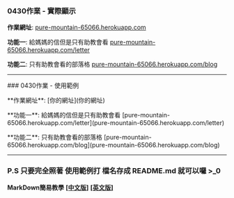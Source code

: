 ### 0430作業 - 實際顯示

**作業網址**: [pure-mountain-65066.herokuapp.com](pure-mountain-65066.herokuapp.com)

**功能一**: 給媽媽的信但是只有助教會看 [pure-mountain-65066.herokuapp.com/letter](pure-mountain-65066.herokuapp.com/letter)

**功能二**: 只有助教會看的部落格 [pure-mountain-65066.herokuapp.com/blog](pure-mountain-65066.herokuapp.com/blog)

---

\#\#\# 0430作業 - 使用範例

\*\*作業網址\*\*: \[你的網址\]\(你的網址\)

\*\*功能一\*\*: 給媽媽的信但是只有助教會看 \[pure-mountain-65066.herokuapp.com/letter\]\(pure-mountain-65066.herokuapp.com/letter\)

\*\*功能二\*\*: 只有助教會看的部落格 \[pure-mountain-65066.herokuapp.com/blog\]\(pure-mountain-65066.herokuapp.com/blog\)

---

### P.S 只要完全照著 使用範例打 檔名存成 README.md 就可以囉 >\_0

**MarkDown簡易教學** [**[中文版]**](http://markdown.tw/) [**[英文版]**](https://daringfireball.net/projects/markdown/syntax)